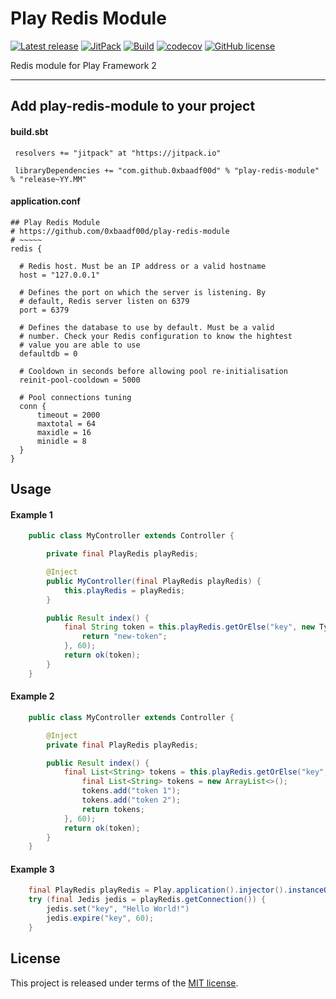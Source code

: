 # Play Redis Module


[![Latest release](https://img.shields.io/badge/latest_release-18.12-orange.svg)](https://github.com/0xbaadf00d/play-redis-module/releases)
[![JitPack](https://jitpack.io/v/0xbaadf00d/play-redis-module.svg)](https://jitpack.io/#0xbaadf00d/play-redis-module)
[![Build](https://img.shields.io/travis-ci/0xbaadf00d/play-redis-module.svg?branch=master&style=flat)](https://travis-ci.org/0xbaadf00d/play-redis-module)
[![codecov](https://codecov.io/gh/0xbaadf00d/play-redis-module/branch/develop/graph/badge.svg)](https://codecov.io/gh/0xbaadf00d/play-redis-module)
[![GitHub license](https://img.shields.io/badge/license-MIT-blue.svg)](https://raw.githubusercontent.com/0xbaadf00d/play-redis-module/master/LICENSE)

Redis module for Play Framework 2
*****

## Add play-redis-module to your project

#### build.sbt

     resolvers += "jitpack" at "https://jitpack.io"

     libraryDependencies += "com.github.0xbaadf00d" % "play-redis-module" % "release~YY.MM"


#### application.conf

    ## Play Redis Module
    # https://github.com/0xbaadf00d/play-redis-module
    # ~~~~~
    redis {

      # Redis host. Must be an IP address or a valid hostname
      host = "127.0.0.1"

      # Defines the port on which the server is listening. By
      # default, Redis server listen on 6379
      port = 6379

      # Defines the database to use by default. Must be a valid
      # number. Check your Redis configuration to know the hightest
      # value you are able to use
      defaultdb = 0
      
      # Cooldown in seconds before allowing pool re-initialisation
      reinit-pool-cooldown = 5000

      # Pool connections tuning
      conn {
          timeout = 2000
          maxtotal = 64
          maxidle = 16
          minidle = 8
      }
    }



## Usage

#### Example 1

```java
    public class MyController extends Controller {

        private final PlayRedis playRedis;

        @Inject
        public MyController(final PlayRedis playRedis) {
            this.playRedis = playRedis;
        }

        public Result index() {
            final String token = this.playRedis.getOrElse("key", new TypeReference<String>() {}, () -> {
                return "new-token";
            }, 60);
            return ok(token);
        }
    }
```


#### Example 2

```java
    public class MyController extends Controller {

        @Inject
        private final PlayRedis playRedis;

        public Result index() {
            final List<String> tokens = this.playRedis.getOrElse("key", new TypeReference<List<String>>() {}, () -> {
                final List<String> tokens = new ArrayList<>();
                tokens.add("token 1");
                tokens.add("token 2");
                return tokens;
            }, 60);
            return ok(token);
        }
    }
```


#### Example 3

```java
    final PlayRedis playRedis = Play.application().injector().instanceOf(PlayRedis.class);
    try (final Jedis jedis = playRedis.getConnection()) {
        jedis.set("key", "Hello World!")
        jedis.expire("key", 60);
    }
```



## License
This project is released under terms of the [MIT license](https://raw.githubusercontent.com/0xbaadf00d/play-redis-module/master/LICENSE).
